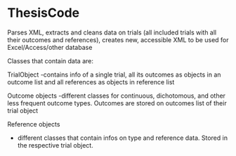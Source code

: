 # ThesisCode
Parses XML, extracts and cleans data on trials (all included trials with all their outcomes and references), creates new, accessible XML to be used for Excel/Access/other database

Classes that contain data are:

TrialObject
-contains info of a single trial, all its outcomes as objects in an outcome list and all references as objects in reference list 

Outcome objects
-different classes for continuous, dichotomous, and other less frequent outcome types. Outcomes are stored on outcomes list of their trial object

Reference objects
- different classes that contain infos on type and reference data. Stored in the respective trial object.
